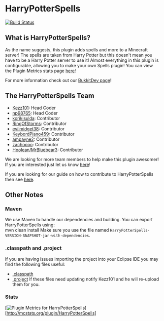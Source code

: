 # HarryPotterSpells

[![Build Status](https://travis-ci.org/kezz101/HarryPotterSpells.png?branch=master)](https://travis-ci.org/kezz101/HarryPotterSpells)

## What is HarryPotterSpells? ##

As the name suggests, this plugin adds spells and more to a Minecraft server! The spells are taken from Harry Potter but this doesn't mean you have to be a Harry Potter server to use it! Almost everything in this plugin is configurable, allowing you to make your own Spells plugin! You can view the Plugin Metrics stats page [here](http://mcstats.org/plugin/HarryPotterSpells)!

For more information check out our [BukkitDev page](http://dev.bukkit.org/server-mods/harrypotterspells)!

## The HarryPotterSpells Team ##

+ [Kezz101](http://forums.bukkit.org/members/kezz101.90637645/): Head Coder
+ [np98765](http://forums.bukkit.org/members/np98765.17954/): Head Coder
+ [korikisulda](http://forums.bukkit.org/members/korikisulda.90675487/): Contributor
+ [RingOfStorms](http://forums.bukkit.org/members/ringofstorms.52391/): Contributor
+ [evilmidget38](http://forums.bukkit.org/members/evilmidget38.97830/): Contributor
+ [KeybordPiano459](http://forums.bukkit.org/members/keybordpiano459.90643667/): Contributor
+ [ampayne2](http://forums.bukkit.org/members/ampayne2.90675729/): Contributor
+ [zachoooo](http://forums.bukkit.org/members/zachoooo.1858/): Contributor
+ [Hoolean/MrBluebear3](http://forums.bukkit.org/members/hoolean.90699782/): Contributor

We are looking for more team members to help make this plugin awesomer! If you are interested just let us know [here](http://forums.bukkit.org/threads/developers-wanted-for-new-spells-plugin.90642/)!  

If you are looking for our guide on how to contribute to HarryPotterSpells then see [here](https://github.com/kezz101/HarryPotterSpells/wiki/Contributing).

## Other Notes ##

### Maven ###

We use Maven to handle our dependencies and building. You can export HarryPotterSpells using:  
    mvn clean install
Make sure you use the file named `HarryPotterSpells-VERSION-SNAPSHOT-jar-with-dependencies`.

### .classpath and .project ###

If you are having issues importing the project into your Eclipse IDE you may find the following files useful:
+ [.classpath](http://www.mediafire.com/view/3cf26n282tyf044/.classpath)
+ [.project](http://www.mediafire.com/view/b3c36r69nabnw3v/.project)
If these files need updating notify Kezz101 and he will re-upload them for you.

### Stats ###
[![Plugin Metrics for HarryPotterSpells](http://mcstats.org/signature/harrypotterspells.png)][http://mcstats.org/plugin/HarryPotterSpells]

